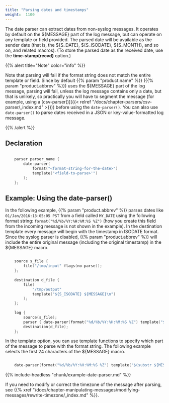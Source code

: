 ```yaml
---
title: "Parsing dates and timestamps"
weight:  1100
---
```

<!-- DISCLAIMER: This file is based on the syslog-ng Open Source Edition documentation https://github.com/balabit/syslog-ng-ose-guides/commit/2f4a52ee61d1ea9ad27cb4f3168b95408fddfdf2 and is used under the terms of The syslog-ng Open Source Edition Documentation License. The file has been modified by Axoflow. -->

The date parser can extract dates from non-syslog messages. It operates by default on the ${MESSAGE} part of the log message, but can operate on any template or field provided. The parsed date will be available as the sender date (that is, the ${S_DATE}, ${S_ISODATE}, ${S_MONTH}, and so on, and related macros). (To store the parsed date as the received date, use the **time-stamp(recvd)** option.)

{{% alert title="Note" color="info" %}}

Note that parsing will fail if the format string does not match the entire template or field. Since by default {{% param "product.name" %}} ({{% param "product.abbrev" %}}) uses the ${MESSAGE} part of the log message, parsing will fail, unless the log message contains only a date, but that is unlikely, so practically you will have to segment the message (for example, using a [csv-parser()]({{< relref "/docs/chapter-parsers/csv-parser/_index.md" >}})) before using the `date-parser()`. You can also use `date-parser()` to parse dates received in a JSON or key-value-formatted log message.

{{% /alert %}}


## Declaration

```c

    parser parser_name {
        date-parser(
            format("<format-string-for-the-date>")
            template("<field-to-parse>'")
        );
    };

```



## Example: Using the date-parser()

In the following example, {{% param "product.abbrev" %}} parses dates like `01/Jan/2016:13:05:05 PST` from a field called `MY_DATE` using the following format string: `format("%d/%b/%Y:%H:%M:%S %Z")` (how you create this field from the incoming message is not shown in the example). In the destination template every message will begin with the timestamp in ISODATE format. Since the syslog parser is disabled, {{% param "product.abbrev" %}} will include the entire original message (including the original timestamp) in the ${MESSAGE} macro.

```c

    source s_file {
        file("/tmp/input" flags(no-parse));
    };
    
    destination d_file {
        file(
            "/tmp/output"
            template("${S_ISODATE} ${MESSAGE}\n")
        );
    };
    
    log {
        source(s_file);
        parser { date-parser(format("%d/%b/%Y:%H:%M:%S %Z") template("${MY_DATE}")); };
        destination(d_file);
    };

```

In the template option, you can use template functions to specify which part of the message to parse with the format string. The following example selects the first 24 characters of the ${MESSAGE} macro.

```c

    date-parser(format("%d/%b/%Y:%H:%M:%S %Z") template("$(substr ${MESSAGE} 0 24)") );

```

{{% include-headless "chunk/example-date-parser.md" %}}

If you need to modify or correct the timezone of the message after parsing, see {{% xref "/docs/chapter-manipulating-messages/modifying-messages/rewrite-timezone/_index.md" %}}.

